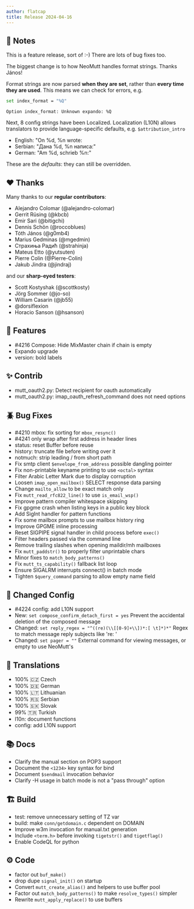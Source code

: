 ```yaml
---
author: flatcap
title: Release 2024-04-16
---
```


## :book: Notes

This is a feature release, sort of :-)
There are lots of bug fixes too.

The biggest change is to how NeoMutt handles format strings.
Thanks János!

Format strings are now parsed **when they are set**, rather than **every time they are used**.
This means we can check for errors, e.g.

```sh
set index_format = "%Q"
```
```
Option index_format: Unknown expando: %Q
```

Next, 8 config strings have been Localized.
Localization (L10N) allows translators to provide language-specific defaults,
e.g. `$attribution_intro`

- English: "On %d, %n wrote:
- Serbian: "Дана %d, %n написа:"
- German: "Am %d, schrieb %n:"

These are the *defaults*: they can still be overridden.

## :heart: Thanks

Many thanks to our **regular contributors**:

- Alejandro Colomar (@alejandro-colomar)
- Gerrit Rüsing (@kbcb)
- Emir Sari (@bitigchi)
- Dennis Schön (@roccoblues)
- Tóth János (@g0mb4)
- Marius Gedminas (@mgedmin)
- Страхиња Радић (@strahinja)
- Mateus Etto (@yutsuten)
- Pierre Colin (@Pierre-Colin)
- Jakub Jindra (@jindraj)

and our **sharp-eyed testers**:

- Scott Kostyshak (@scottkosty)
- Jörg Sommer (@jo-so)
- William Casarin (@jb55)
- @dorsiflexion
- Horacio Sanson (@hsanson)

## :gift: Features

- #4216 Compose: Hide MixMaster chain if chain is empty
- Expando upgrade
- version: bold labels

## :sparkles: Contrib

- mutt_oauth2.py: Detect recipient for oauth automatically
- mutt_oauth2.py: imap_oauth_refresh_command does not need options

## :beetle: Bug Fixes

- #4210 mbox: fix sorting for `mbox_resync()`
- #4241 only wrap after first address in header lines
- status: reset Buffer before reuse
- history: truncate file before writing over it
- notmuch: strip leading / from short path
- Fix smtp client `$envelope_from_address` possible dangling pointer
- Fix non-printable keyname printing to use `<octal>` syntax
- Filter Arabic Letter Mark due to display corruption
- Loosen `imap_open_mailbox()` SELECT response data parsing
- Change `mailto_allow` to be exact match only
- Fix `mutt_read_rfc822_line()` to use `is_email_wsp()`
- Improve pattern compiler whitespace skipping
- Fix gpgme crash when listing keys in a public key block
- Add SigInt handler for pattern functions
- Fix some mailbox prompts to use mailbox history ring
- Improve GPGME inline processing
- Reset SIGPIPE signal handler in child process before `exec()`
- Filter headers passed via the command line
- Remove trailing slashes when opening maildir/mh mailboxes
- Fix `mutt_paddstr()` to properly filter unprintable chars
- Minor fixes to `match_body_patterns()`
- Fix `mutt_ts_capability()` fallback list loop
- Ensure SIGALRM interrupts connect() in batch mode
- Tighten `$query_command` parsing to allow empty name field

## :wrench: Changed Config

- #4224 config: add L10N support
- New: `set compose_confirm_detach_first = yes`
  Prevent the accidental deletion of the composed message
- Changed: `set reply_regex = "^((re)(\\[[0-9]+\\])*:[ \t]*)*"`
  Regex to match message reply subjects like 're: '
- Changed: `set pager = ""`
  External command for viewing messages, or empty to use NeoMutt's

## :black_flag: Translations

- 100% :czech_republic: Czech
- 100% :de: German
- 100% :lithuania: Lithuanian
- 100% :serbia: Serbian
- 100% :slovakia: Slovak
- 99% :tr: Turkish
- l10n: document functions
- config: add L10N support

## :books: Docs

- Clarify the manual section on POP3 support
- Document the `<1234>` key syntax for bind
- Document `$sendmail` invocation behavior
- Clarify -H usage in batch mode is not a "pass through" option

## :building_construction: Build

- test: remove unnecessary setting of TZ var
- build: make `conn/getdomain.c` dependent on DOMAIN
- Improve w3m invocation for manual.txt generation
- Include `<term.h>` before invoking `tigetstr()` and `tigetflag()`
- Enable CodeQL for python

## :gear: Code

- factor out `buf_make()`
- drop dupe `signal_init()` on startup
- Convert `mutt_create_alias()` and helpers to use buffer pool
- Factor out `match_body_patterns()` to make `resolve_types()` simpler
- Rewrite `mutt_apply_replace()` to use buffers

